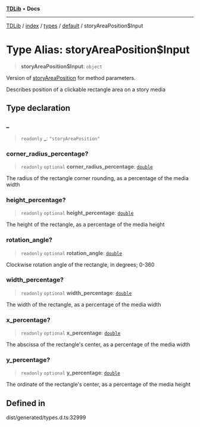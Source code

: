 [**TDLib**](../../../../../../README.md) • **Docs**

***

[TDLib](../../../../../../modules.md) / [index](../../../../../README.md) / [types](../../../README.md) / [default](../README.md) / storyAreaPosition$Input

# Type Alias: storyAreaPosition$Input

> **storyAreaPosition$Input**: `object`

Version of [storyAreaPosition](storyAreaPosition.md) for method parameters.

Describes position of a clickable rectangle area on a story media

## Type declaration

### \_

> `readonly` **\_**: `"storyAreaPosition"`

### corner\_radius\_percentage?

> `readonly` `optional` **corner\_radius\_percentage**: [`double`](double.md)

The radius of the rectangle corner rounding, as a percentage of the media width

### height\_percentage?

> `readonly` `optional` **height\_percentage**: [`double`](double.md)

The height of the rectangle, as a percentage of the media height

### rotation\_angle?

> `readonly` `optional` **rotation\_angle**: [`double`](double.md)

Clockwise rotation angle of the rectangle, in degrees; 0-360

### width\_percentage?

> `readonly` `optional` **width\_percentage**: [`double`](double.md)

The width of the rectangle, as a percentage of the media width

### x\_percentage?

> `readonly` `optional` **x\_percentage**: [`double`](double.md)

The abscissa of the rectangle's center, as a percentage of the media width

### y\_percentage?

> `readonly` `optional` **y\_percentage**: [`double`](double.md)

The ordinate of the rectangle's center, as a percentage of the media height

## Defined in

dist/generated/types.d.ts:32999
